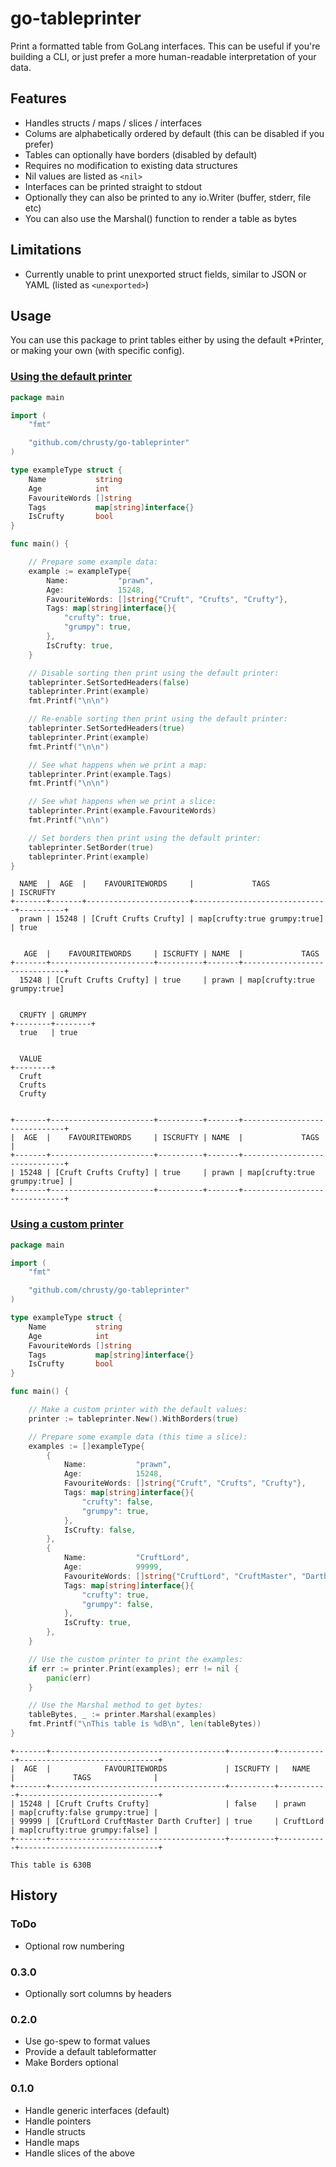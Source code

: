 # go-tableprinter
Print a formatted table from GoLang interfaces. This can be useful if you're building a CLI, or just prefer a more human-readable interpretation of your data.

## Features
* Handles structs / maps / slices / interfaces
* Colums are alphabetically ordered by default (this can be disabled if you prefer)
* Tables can optionally have borders (disabled by default)
* Requires no modification to existing data structures
* Nil values are listed as `<nil>`
* Interfaces can be printed straight to stdout
* Optionally they can also be printed to any io.Writer (buffer, stderr, file etc)
* You can also use the Marshal() function to render a table as bytes

## Limitations
* Currently unable to print unexported struct fields, similar to JSON or YAML (listed as `<unexported>`)

## Usage

You can use this package to print tables either by using the default *Printer, or making your own (with specific config).

### [Using the default printer](example/default)
```go
package main

import (
	"fmt"

	"github.com/chrusty/go-tableprinter"
)

type exampleType struct {
	Name           string
	Age            int
	FavouriteWords []string
	Tags           map[string]interface{}
	IsCrufty       bool
}

func main() {

	// Prepare some example data:
	example := exampleType{
		Name:           "prawn",
		Age:            15248,
		FavouriteWords: []string{"Cruft", "Crufts", "Crufty"},
		Tags: map[string]interface{}{
			"crufty": true,
			"grumpy": true,
		},
		IsCrufty: true,
	}

	// Disable sorting then print using the default printer:
	tableprinter.SetSortedHeaders(false)
	tableprinter.Print(example)
	fmt.Printf("\n\n")

	// Re-enable sorting then print using the default printer:
	tableprinter.SetSortedHeaders(true)
	tableprinter.Print(example)
	fmt.Printf("\n\n")

	// See what happens when we print a map:
	tableprinter.Print(example.Tags)
	fmt.Printf("\n\n")

	// See what happens when we print a slice:
	tableprinter.Print(example.FavouriteWords)
	fmt.Printf("\n\n")

	// Set borders then print using the default printer:
	tableprinter.SetBorder(true)
	tableprinter.Print(example)
}
```
```
  NAME  |  AGE  |    FAVOURITEWORDS     |             TAGS             | ISCRUFTY
+-------+-------+-----------------------+------------------------------+----------+
  prawn | 15248 | [Cruft Crufts Crufty] | map[crufty:true grumpy:true] | true


   AGE  |    FAVOURITEWORDS     | ISCRUFTY | NAME  |             TAGS
+-------+-----------------------+----------+-------+------------------------------+
  15248 | [Cruft Crufts Crufty] | true     | prawn | map[crufty:true grumpy:true]


  CRUFTY | GRUMPY
+--------+--------+
  true   | true


  VALUE
+--------+
  Cruft
  Crufts
  Crufty


+-------+-----------------------+----------+-------+------------------------------+
|  AGE  |    FAVOURITEWORDS     | ISCRUFTY | NAME  |             TAGS             |
+-------+-----------------------+----------+-------+------------------------------+
| 15248 | [Cruft Crufts Crufty] | true     | prawn | map[crufty:true grumpy:true] |
+-------+-----------------------+----------+-------+------------------------------+
```

### [Using a custom printer](example/custom)
```go
package main

import (
	"fmt"

	"github.com/chrusty/go-tableprinter"
)

type exampleType struct {
	Name           string
	Age            int
	FavouriteWords []string
	Tags           map[string]interface{}
	IsCrufty       bool
}

func main() {

	// Make a custom printer with the default values:
	printer := tableprinter.New().WithBorders(true)

	// Prepare some example data (this time a slice):
	examples := []exampleType{
		{
			Name:           "prawn",
			Age:            15248,
			FavouriteWords: []string{"Cruft", "Crufts", "Crufty"},
			Tags: map[string]interface{}{
				"crufty": false,
				"grumpy": true,
			},
			IsCrufty: false,
		},
		{
			Name:           "CruftLord",
			Age:            99999,
			FavouriteWords: []string{"CruftLord", "CruftMaster", "Darth Crufter"},
			Tags: map[string]interface{}{
				"crufty": true,
				"grumpy": false,
			},
			IsCrufty: true,
		},
	}

	// Use the custom printer to print the examples:
	if err := printer.Print(examples); err != nil {
		panic(err)
	}

	// Use the Marshal method to get bytes:
	tableBytes, _ := printer.Marshal(examples)
	fmt.Printf("\nThis table is %dB\n", len(tableBytes))
}
```
```
+-------+---------------------------------------+----------+-----------+-------------------------------+
|  AGE  |            FAVOURITEWORDS             | ISCRUFTY |   NAME    |             TAGS              |
+-------+---------------------------------------+----------+-----------+-------------------------------+
| 15248 | [Cruft Crufts Crufty]                 | false    | prawn     | map[crufty:false grumpy:true] |
| 99999 | [CruftLord CruftMaster Darth Crufter] | true     | CruftLord | map[crufty:true grumpy:false] |
+-------+---------------------------------------+----------+-----------+-------------------------------+

This table is 630B
```

## History

### ToDo
* Optional row numbering

### 0.3.0
* Optionally sort columns by headers

### 0.2.0
* Use go-spew to format values
* Provide a default tableformatter
* Make Borders optional

### 0.1.0
* Handle generic interfaces (default)
* Handle pointers
* Handle structs
* Handle maps
* Handle slices of the above
